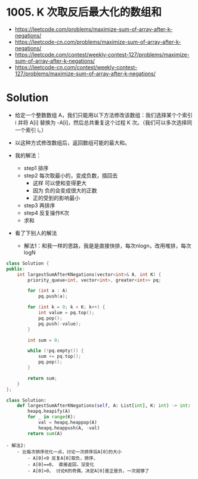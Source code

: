 # 1005. K 次取反后最大化的数组和
- https://leetcode.com/problems/maximize-sum-of-array-after-k-negations/
- https://leetcode-cn.com/problems/maximize-sum-of-array-after-k-negations/
- https://leetcode.com/contest/weekly-contest-127/problems/maximize-sum-of-array-after-k-negations/
- https://leetcode-cn.com/contest/weekly-contest-127/problems/maximize-sum-of-array-after-k-negations/

# Solution
- 给定一个整数数组 A，我们只能用以下方法修改该数组：我们选择某个个索引 i 并将 A[i] 替换为 -A[i]，然后总共重复这个过程 K 次。（我们可以多次选择同一个索引 i。）
- 以这种方式修改数组后，返回数组可能的最大和。

- 我的解法：
    - step1 排序
    - step2 每次取最小的，变成负数，插回去
        - 这样 可以使和变得更大
        - 因为 负的会变成很大的正数
        - 正的受到的影响最小
    - step3 再排序
    - step4 反复操作K次
    - 求和
- 看了下别人的解法
    - 解法1：和我一样的思路，我是是直接快排，每次nlogn，改用堆排，每次logN
```c++
class Solution {
public:
    int largestSumAfterKNegations(vector<int>& A, int K) {
        priority_queue<int, vector<int>, greater<int>> pq;

        for (int a : A)
            pq.push(a);

        for (int k = 0; k < K; k++) {
            int value = pq.top();
            pq.pop();
            pq.push(-value);
        }

        int sum = 0;

        while (!pq.empty()) {
            sum += pq.top();
            pq.pop();
        }

        return sum;
    }
};
```

```python
class Solution:
    def largestSumAfterKNegations(self, A: List[int], K: int) -> int:
        heapq.heapify(A)
        for _ in range(K):
            val = heapq.heappop(A)
            heapq.heappush(A, -val)
        return sum(A)
```

    - 解法2:
        - 比每次排序优化一点，讨论一次排序后A[0]的大小
            - A[0]<0 反复A[0]取负，排序，
            - A[0]==0， 直接返回，没变化
            - A[0]>0， 讨论K的奇偶，决定A[0]是正是负，一次就够了